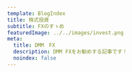 ```yaml
---
template: BlogIndex
title: 株式投資
subtitle: FXのすゝめ
featuredImage: ../../images/invest.png
meta:
  title: DMM　FX
  description: DMM FXをお勧めする記事です！
  noindex: false
---
```

